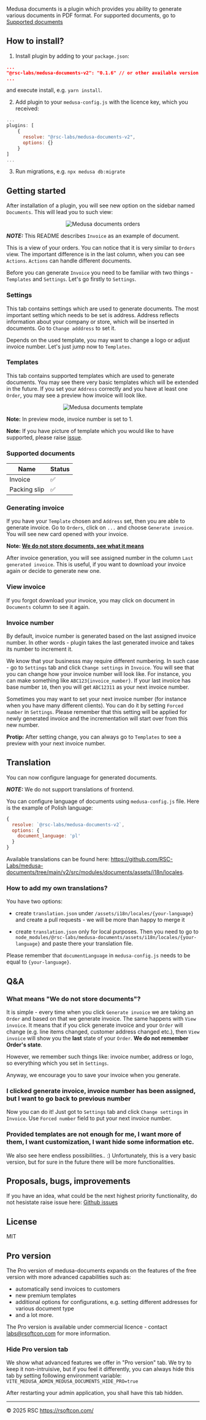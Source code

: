Medusa documents is a plugin which provides you ability to generate various documents in PDF format. For supported documents, go to [Supported documents](#supported-documents)

## How to install?

1. Install plugin by adding to your `package.json`:

```json
...
"@rsc-labs/medusa-documents-v2": "0.1.6" // or other available version
...
```
and execute install, e.g. `yarn install`.

2. Add plugin to your `medusa-config.js` with the licence key, which you received:

```js
...
plugins: [
    {
      resolve: "@rsc-labs/medusa-documents-v2",
      options: {}
    }
]
...
```

3. Run migrations, e.g. `npx medusa db:migrate`

## Getting started

After installation of a plugin, you will see new option on the sidebar named `Documents`. This will lead you to such view:

<p align="center">
  <picture>
    <img alt="Medusa documents orders" src="https://raw.githubusercontent.com/RSC-Labs/medusa-documents/refs/heads/main/v2/docs/screenshot-1.JPG">
  </picture>
</p>


**_NOTE:_** This README describes `Invoice` as an example of document.

This is a view of your orders. You can notice that it is very similar to `Orders` view. The important difference is in the last column, when you can see `Actions`. `Actions` can handle different documents. 

Before you can generate `Invoice` you need to be familiar with two things - `Templates` and `Settings`. Let's go firstly to `Settings`.

### Settings

This tab contains settings which are used to generate documents. The most important setting which needs to be set is address. Address reflects information about your company or store, which will be inserted in documents. Go to `Change adddress` to set it.

Depends on the used template, you may want to change a logo or adjust invoice number. Let's just jump now to `Templates`.

### Templates

This tab contains supported templates which are used to generate documents. You may see there very basic templates which will be extended in the future. If you set your `Address` correctly and you have at least one `Order`, you may see a preview how invoice will look like. 

<p align="center">
  <picture>
    <img alt="Medusa documents template" src="https://raw.githubusercontent.com/RSC-Labs/medusa-documents/refs/heads/main/v2/docs/screenshot-2.JPG">
  </picture>
</p>


<b>Note:</b> In preview mode, invoice number is set to 1.

<b>Note:</b> If you have picture of template which you would like to have supported, please raise [issue](https://github.com/RSC-Labs/medusa-documents/issues).


### Supported documents

| Name | Status |
| --- | --- |
| Invoice | :white_check_mark: |
| Packing slip | :white_check_mark: |

### Generating invoice

If you have your `Template` chosen and `Address` set, then you are able to generate invoice. Go to `Orders`, click on `...` and choose `Generate invoice`. You will see new card opened with your invoice.

<b>Note: [We do not store documents, see what it means](#what-means-we-do-not-store-documents)</b>

After invoice generation, you will see assigned number in the column `Last generated invoice`. This is useful, if you want to download your invoice again or decide to generate new one.

### View invoice

If you forgot download your invoice, you may click on document in `Documents` column to see it again.

### Invoice number

By default, invoice number is generated based on the last assigned invoice number. In other words - plugin takes the last generated invoice and takes its number to increment it. 

We know that your businesss may require different numbering. In such case - go to `Settings` tab and click `Change settings` in `Invoice`. You will see that you can change how your invoice number will look like. For instance, you can make something like `ABC123{invoice_number}`. If your last invoice has base number `10`, then you will get `ABC12311` as your next invoice number.

Sometimes you may want to set your next invoice number (for instance when you have many different clients). You can do it by setting `Forced number` in `Settings`. Please remember that this setting will be applied for newly generated invoice and the incrementation will start over from this new number.

<b>Protip:</b> After setting change, you can always go to `Templates` to see a preview with your next invoice number.

## Translation

You can now configure language for generated documents.

**_NOTE:_** We do not support translations of frontend.

You can configure language of documents using `medusa-config.js` file. Here is the example of Polish language:

```js
{
  resolve: `@rsc-labs/medusa-documents-v2`,
  options: {
    document_language: 'pl'
  }
}
```

Available translations can be found here: https://github.com/RSC-Labs/medusa-documents/tree/main/v2/src/modules/documents/assets/i18n/locales.

### How to add my own translations?

You have two options:

- create `translation.json` under `/assets/i18n/locales/{your-language}` and create a pull requests - we will be more than happy to merge it

- create `translation.json` only for local purposes. Then you need to go to `node_modules/@rsc-labs/medusa-documents/assets/i18n/locales/{your-language}` and paste there your translation file.

Please remember that `documentLanguage` in `medusa-config.js`  needs to be equal to `{your-language}`.

## Q&A

### What means "We do not store documents"?

It is simple - every time when you click `Generate invoice` we are taking an `Order` and based on that we generate invoice. The same happens with `View invoice`. It means that if you click generate invoice and your `Order` will change (e.g. line items changed, customer address changed etc.), then `View invoice` will show you the <b>last</b> state of your `Order`. <b>We do not remember Order's state</b>. 

However, we remember such things like: invoice number, address or logo, so everything which you set in `Settings`.

Anyway, we encourage you to save your invoice when you generate.

### I clicked generate invoice, invoice number has been assigned, but I want to go back to previous number

Now you can do it! Just got to `Settings` tab and click `Change settings` in `Invoice`. Use `Forced number` field to put your next invoice number.

### Provided templates are not enough for me, I want more of them, I want customization, I want hide some information etc.

We also see here endless possibilities.. :) Unfortunately, this is a very basic version, but for sure in the future there will be more functionalities.

## Proposals, bugs, improvements

If you have an idea, what could be the next highest priority functionality, do not hesistate raise issue here: [Github issues](https://github.com/RSC-Labs/medusa-documents/issues)

## License

MIT

## Pro version

The Pro version of medusa-documents expands on the features of the free version with more advanced capabilities such as:
- automatically send invoices to customers
- new premium templates
- additional options for configurations, e.g. setting different addresses for various document type
- and a lot more.

The Pro version is available under commercial licence - contact labs@rsoftcon.com for more information.

### Hide Pro version tab

We show what advanced features we offer in "Pro version" tab. We try to keep it non-intruisive, but if you feel it differently, you can always hide this tab by setting following environment variable:
`VITE_MEDUSA_ADMIN_MEDUSA_DOCUMENTS_HIDE_PRO=true`

After restarting your admin application, you shall have this tab hidden.

---

© 2025 RSC https://rsoftcon.com/
